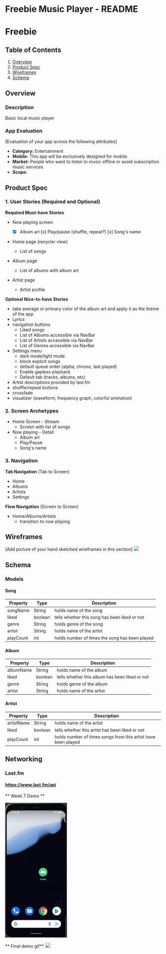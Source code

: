 Freebie Music Player - README
===

# Freebie

## Table of Contents
1. [Overview](#Overview)
1. [Product Spec](#Product-Spec)
1. [Wireframes](#Wireframes)
2. [Schema](#Schema)

## Overview
### Description
Basic local music player

### App Evaluation
[Evaluation of your app across the following attributes]
- **Category:** Entertainment
- **Mobile:** This app will be exclusively designed for mobile.
- **Market:** People who want to listen to music offline or avoid subscription music services
- **Scope:**

## Product Spec

### 1. User Stories (Required and Optional)

**Required Must-have Stories**

* Now playing screen 
    - [x] Album art
    [x] Play/pause (shuffle, repeat?)
    [x] Song's name

* Home page (recycler view)
    * List of songs

* Album page
    * List of albums with album art
    
* Artist page
    * Artist profile

**Optional Nice-to-have Stories**

* take average or primary color of the album art and apply it as the theme of the app
* Lyrics
* navigation buttons
    * Liked songs
    * List of Albums accessible via NavBar
    * List of Artists accessible via NavBar
    * List of Genres accessible via NavBar
* Settings menu
    * dark mode/light mode
    * block explicit songs
    * default queue order (alpha, chrono, last played)
    * Enable gapless playback
    * Default tab (tracks, albums, etc)
* Artist descriptions provided by last.fm
* shuffle/repeat buttons
* crossfade
* visualizer (waveform, frequency graph, colorful animation)

### 2. Screen Archetypes

* Home Screen - Stream
   * Screen with list of songs
* Now playing - Detail
    * Album art
    * Play/Pause
    * Song's name 

### 3. Navigation

**Tab Navigation** (Tab to Screen)

* Home 
* Albums
* Artists
* Settings

**Flow Navigation** (Screen to Screen)

* Home/Albums/Artists
   * transition to now playing

## Wireframes
[Add picture of your hand sketched wireframes in this section]
<img src="https://imgur.com/g2hgb1f.jpeg" width=600>

## Schema 
### Models
#### Song
   | Property      | Type     | Description |
   | ------------- | -------- | ------------|
   | songName      | String   | holds name of the song |
   | liked         | boolean| tells whether this song has been liked or not |
   | genre         | String | holds genre of the song |
   | artist        | String | holds name of the artist |
   | playCount     | int    | holds number of times the song has been played |

#### Album
   | Property      | Type     | Description |
   | ------------- | -------- | ------------|
   | albumName     | String   | holds name of the album |
   | liked         | boolean  | tells whether this album has been liked or not |
   | genre         | String | holds genre of the album |
   | artist        | String | holds name of the artist |
   
#### Artist
   | Property      | Type     | Description |
   | ------------- | -------- | ------------|
   | artistName    | String   | holds name of the artist |
   | liked         | boolean  | tells whether this artist has been liked or not |
   | playCount     | int    | holds number of times songs from this artist have been played |

## Networking
### Last.fm
#### https://www.last.fm/api

** Week 7 Demo **

<img src="Demo.gif" width=200>

** Final demo gif**
<img src="https://github.com/CodepathAndroid2022FinalProject/freebie/blob/main/Demo2.gif" width=250><br>

